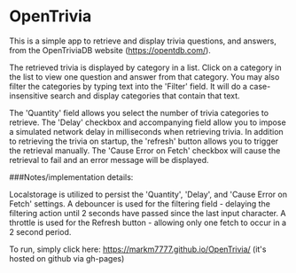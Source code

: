 # OpenTrivia

This is a simple app to retrieve and display trivia questions, and answers, from the OpenTriviaDB website (https://opentdb.com/). 

The retrieved trivia is displayed by category in a list. Click on a category in the list to view one question and answer from that category. You may also filter the categories by typing text into the 'Filter' field. It will do a case-insensitive search and display categories that contain that text. 

The 'Quantity' field allows you select the number of trivia categories to retrieve.
The 'Delay' checkbox and accompanying field allow you to impose a simulated network delay in milliseconds when retrieving trivia.
In addition to retrieving the trivia on startup, the 'refresh' button allows you to trigger the retrieval manually.
The 'Cause Error on Fetch' checkbox will cause the retrieval to fail and an error message will be displayed.


###Notes/implementation details:

Localstorage is utilized to persist the 'Quantity', 'Delay', and 'Cause Error on Fetch' settings.
A debouncer is used for the filtering field - delaying the filtering action until 2 seconds have passed since the last input character.
A throttle is used for the Refresh button - allowing only one fetch to occur in a 2 second period. 

To run, simply click here:  https://markm7777.github.io/OpenTrivia/ (it's hosted on github via gh-pages)

 
